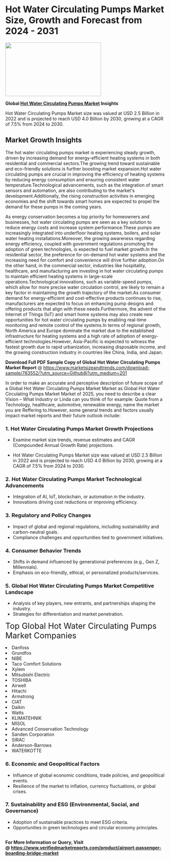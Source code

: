 <H1>Hot Water Circulating Pumps Market Size, Growth and Forecast from 2024 - 2031</H1><img class="aligncenter size-medium wp-image-584254" src="https://thirdeyenews.in/wp-content/uploads/2024/09/Global-Market-Research-300x168.jpeg" alt="" width="300" height="168" /><p><strong>Global&nbsp;<a href="https://www.marketsizeandtrends.com/download-sample/783552/?utm_source=Github8j?utm_medium=201">Hot Water Circulating Pumps Market</a> Insights</strong></p><p>Hot Water Circulating Pumps Market size was valued at USD 2.5 Billion in 2022 and is projected to reach USD 4.0 Billion by 2030, growing at a CAGR of 7.5% from 2024 to 2030.</p><p><h2>Market Growth Insights</h2> <p>The hot water circulating pumps market is experiencing steady growth, driven by increasing demand for energy-efficient heating systems in both residential and commercial sectors.The growing trend toward sustainable and eco-friendly solutions is further boosting market expansion.Hot water circulating pumps are crucial in improving the efficiency of heating systems by reducing energy consumption and ensuring consistent water temperature.Technological advancements, such as the integration of smart sensors and automation, are also contributing to the market's development.Additionally, the rising construction activities in emerging economies and the shift towards smart homes are expected to propel the demand for these pumps in the coming years.</p> <p>As energy conservation becomes a top priority for homeowners and businesses, hot water circulating pumps are seen as a key solution to reduce energy costs and increase system performance.These pumps are increasingly integrated into underfloor heating systems, boilers, and solar water heating installations.Moreover, the growing awareness regarding energy efficiency, coupled with government regulations promoting the adoption of green technologies, is expected to fuel market growth.In the residential sector, the preference for on-demand hot water systems and the increasing need for comfort and convenience will drive further adoption.On the other hand, in the commercial sector, industries like hospitality, healthcare, and manufacturing are investing in hot water circulating pumps to maintain efficient heating systems in large-scale operations.Technological innovations, such as variable-speed pumps, which allow for more precise water circulation control, are likely to remain a key factor in maintaining the growth trajectory of the market.As consumer demand for energy-efficient and cost-effective products continues to rise, manufacturers are expected to focus on enhancing pump designs and offering products that align with these needs.Furthermore, the advent of the Internet of Things (IoT) and smart home systems may also create new opportunities for hot water circulating pumps by enabling real-time monitoring and remote control of the systems.In terms of regional growth, North America and Europe dominate the market due to the established infrastructure for heating systems and a high rate of adoption of energy-efficient technologies.However, Asia-Pacific is expected to witness the fastest growth due to rapid urbanization, increasing disposable income, and the growing construction industry in countries like China, India, and Japan.<p><span class=""><strong>Download Full PDF Sample Copy of Global Hot Water Circulating Pumps Market Report</strong> @ <a href="https://www.marketsizeandtrends.com/download-sample/783552/?utm_source=Github8j?utm_medium=201" target="_blank">https://www.marketsizeandtrends.com/download-sample/783552/?utm_source=Github8j?utm_medium=201</a></span></p><p>In order to make an accurate and perceptive description of future scope of a Global&nbsp;Hot Water Circulating Pumps Market Market as Global&nbsp;Hot Water Circulating Pumps Market Market of 2025, you need to describe a clear Vision &ndash; What Industry or Linda can you think of for example: Quote from a Technology, healthcare, automotive, renewable energy, name the market you are Reffering to.However, some general trends and factors usually impact market reports and their future outlook include:</p><h3>1.&nbsp;<strong>Hot Water Circulating Pumps Market Growth Projections</strong></h3><ul><li>Examine market size trends, revenue estimates and CAGR (Compounded Annual Growth Rate) projections.</li><li><p>Hot Water Circulating Pumps Market size was valued at USD 2.5 Billion in 2022 and is projected to reach USD 4.0 Billion by 2030, growing at a CAGR of 7.5% from 2024 to 2030.</p></li></ul><h3>2.&nbsp;<strong>Hot Water Circulating Pumps Market Technological Advancements</strong></h3><ul><li>Integration of AI, IoT, blockchain, or automation in the industry.</li><li>Innovations driving cost reductions or improving efficiency.</li></ul><h3>3.&nbsp;<strong>Regulatory and Policy Changes</strong></h3><ul><li>Impact of global and regional regulations, including sustainability and carbon-neutral goals.</li><li>Compliance challenges and opportunities tied to government initiatives.</li></ul><h3>4.&nbsp;<strong>Consumer Behavior Trends</strong></h3><ul><li>Shifts in demand influenced by generational preferences (e.g., Gen Z, Millennials).</li><li>Emphasis on eco-friendly, ethical, or personalized products/services.</li></ul><h3>5.&nbsp;<strong>Global Hot Water Circulating Pumps Market Competitive Landscape</strong></h3><ul><li>Analysis of key players, new entrants, and partnerships shaping the industry.</li><li>Strategies for differentiation and market penetration.</li></ul><p data-pm-slice="1 1 []"><span style="color: inherit; font-family: inherit; font-size: 25px;">Top Global Hot Water Circulating Pumps Market Companies</span></p><div class="" data-test-id=""><p><li>Danfoss</li><li> Grundfos</li><li> NIBE</li><li> Taco Comfort Solutions</li><li> Xylem</li><li> Mitsubishi Electric</li><li> TOSHIBA</li><li> Airwell</li><li> Hitachi</li><li> Armstrong</li><li> CIAT</li><li> Daikin</li><li> Watts</li><li> KLIMATEHNIK</li><li> MISOL</li><li> Advanced Conservation Technology</li><li> Sanden Corporation</li><li> SIRAC</li><li> Anderson-Barrows</li><li> WATERKOTTE</li></p></div><h3>6.&nbsp;<strong>Economic and Geopolitical Factors</strong></h3><ul><li>Influence of global economic conditions, trade policies, and geopolitical events.</li><li>Resilience of the market to inflation, currency fluctuations, or global crises.</li></ul><h3>7.&nbsp;<strong>Sustainability and ESG (Environmental, Social, and Governance)</strong></h3><ul><li>Adoption of sustainable practices to meet ESG criteria.</li><li>Opportunities in green technologies and circular economy principles.</li></ul><h2><strong style="font-size: 14px;">For More Information or Query, Visit @&nbsp;</strong><a style="background-color: #ffffff; font-size: 14px;" href="https://www.marketsizeandtrends.com/report/hot-water-circulating-pumps-market/" target="_blank">https://www.verifiedmarketreports.com/product/airport-passenger-boarding-bridge-market</a></h2>